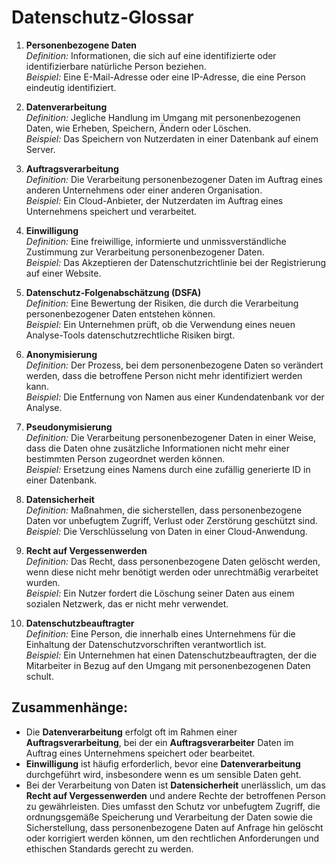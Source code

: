 # Datenschutz-Glossar

1. **Personenbezogene Daten**  
   *Definition:* Informationen, die sich auf eine identifizierte oder identifizierbare natürliche Person beziehen.  
   *Beispiel:* Eine E-Mail-Adresse oder eine IP-Adresse, die eine Person eindeutig identifiziert.

2. **Datenverarbeitung**  
   *Definition:* Jegliche Handlung im Umgang mit personenbezogenen Daten, wie Erheben, Speichern, Ändern oder Löschen.  
   *Beispiel:* Das Speichern von Nutzerdaten in einer Datenbank auf einem Server.

3. **Auftragsverarbeitung**  
   *Definition:* Die Verarbeitung personenbezogener Daten im Auftrag eines anderen Unternehmens oder einer anderen Organisation.  
   *Beispiel:* Ein Cloud-Anbieter, der Nutzerdaten im Auftrag eines Unternehmens speichert und verarbeitet.

4. **Einwilligung**  
   *Definition:* Eine freiwillige, informierte und unmissverständliche Zustimmung zur Verarbeitung personenbezogener Daten.  
   *Beispiel:* Das Akzeptieren der Datenschutzrichtlinie bei der Registrierung auf einer Website.

5. **Datenschutz-Folgenabschätzung (DSFA)**  
   *Definition:* Eine Bewertung der Risiken, die durch die Verarbeitung personenbezogener Daten entstehen können.  
   *Beispiel:* Ein Unternehmen prüft, ob die Verwendung eines neuen Analyse-Tools datenschutzrechtliche Risiken birgt.

6. **Anonymisierung**  
   *Definition:* Der Prozess, bei dem personenbezogene Daten so verändert werden, dass die betroffene Person nicht mehr identifiziert werden kann.  
   *Beispiel:* Die Entfernung von Namen aus einer Kundendatenbank vor der Analyse.

7. **Pseudonymisierung**  
   *Definition:* Die Verarbeitung personenbezogener Daten in einer Weise, dass die Daten ohne zusätzliche Informationen nicht mehr einer bestimmten Person zugeordnet werden können.  
   *Beispiel:* Ersetzung eines Namens durch eine zufällig generierte ID in einer Datenbank.

8. **Datensicherheit**  
   *Definition:* Maßnahmen, die sicherstellen, dass personenbezogene Daten vor unbefugtem Zugriff, Verlust oder Zerstörung geschützt sind.  
   *Beispiel:* Die Verschlüsselung von Daten in einer Cloud-Anwendung.

9. **Recht auf Vergessenwerden**  
   *Definition:* Das Recht, dass personenbezogene Daten gelöscht werden, wenn diese nicht mehr benötigt werden oder unrechtmäßig verarbeitet wurden.  
   *Beispiel:* Ein Nutzer fordert die Löschung seiner Daten aus einem sozialen Netzwerk, das er nicht mehr verwendet.

10. **Datenschutzbeauftragter**  
    *Definition:* Eine Person, die innerhalb eines Unternehmens für die Einhaltung der Datenschutzvorschriften verantwortlich ist.  
    *Beispiel:* Ein Unternehmen hat einen Datenschutzbeauftragten, der die Mitarbeiter in Bezug auf den Umgang mit personenbezogenen Daten schult.

## Zusammenhänge:
- Die **Datenverarbeitung** erfolgt oft im Rahmen einer **Auftragsverarbeitung**, bei der ein **Auftragsverarbeiter** Daten im Auftrag eines Unternehmens speichert oder bearbeitet.  
- **Einwilligung** ist häufig erforderlich, bevor eine **Datenverarbeitung** durchgeführt wird, insbesondere wenn es um sensible Daten geht.  
- Bei der Verarbeitung von Daten ist **Datensicherheit** unerlässlich, um das **Recht auf Vergessenwerden** und andere Rechte der betroffenen Person zu gewährleisten. Dies umfasst den Schutz vor unbefugtem Zugriff, die ordnungsgemäße Speicherung und Verarbeitung der Daten sowie die Sicherstellung, dass personenbezogene Daten auf Anfrage hin gelöscht oder korrigiert werden können, um den rechtlichen Anforderungen und ethischen Standards gerecht zu werden.
